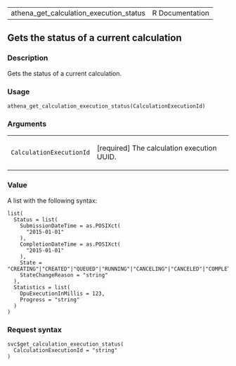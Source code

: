 <table style="width: 100%;">
<tbody>
<tr class="odd">
<td>athena_get_calculation_execution_status</td>
<td style="text-align: right;">R Documentation</td>
</tr>
</tbody>
</table>

## Gets the status of a current calculation

### Description

Gets the status of a current calculation.

### Usage

    athena_get_calculation_execution_status(CalculationExecutionId)

### Arguments

<table>
<colgroup>
<col style="width: 35%" />
<col style="width: 65%" />
</colgroup>
<tbody>
<tr class="odd">
<td><code
id="athena_get_calculation_execution_status_:_CalculationExecutionId">CalculationExecutionId</code></td>
<td><p>[required] The calculation execution UUID.</p></td>
</tr>
</tbody>
</table>

### Value

A list with the following syntax:

    list(
      Status = list(
        SubmissionDateTime = as.POSIXct(
          "2015-01-01"
        ),
        CompletionDateTime = as.POSIXct(
          "2015-01-01"
        ),
        State = "CREATING"|"CREATED"|"QUEUED"|"RUNNING"|"CANCELING"|"CANCELED"|"COMPLETED"|"FAILED",
        StateChangeReason = "string"
      ),
      Statistics = list(
        DpuExecutionInMillis = 123,
        Progress = "string"
      )
    )

### Request syntax

    svc$get_calculation_execution_status(
      CalculationExecutionId = "string"
    )
